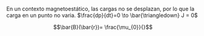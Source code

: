 En un contexto magnetoestático, las cargas no se desplazan, por lo que la carga en un punto no varia. $\frac{dp}{dt}=0 \to \bar{\triangledown} J = 0$

$$\bar{B}(\bar{r})= \frac{\mu_{0}}{}$$